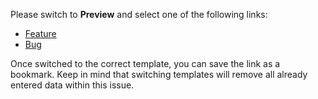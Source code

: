 Please switch to **Preview** and select one of the following links:

* [Feature](?template=feature.md)
* [Bug](?template=bug.md)

Once switched to the correct template, you can save the link as a bookmark. Keep in mind that switching templates will remove all already entered data within this issue.